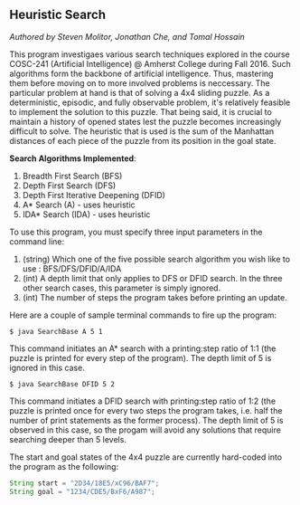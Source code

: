 ## Heuristic Search

*Authored by Steven Molitor, Jonathan Che, and Tomal Hossain*

This program investigaes various search techniques explored in the course COSC-241 (Artificial Intelligence) @ Amherst College during Fall 2016. Such algorithms form the backbone of artificial intelligence. Thus, mastering them before moving on to more involved problems is neccessary. The particular problem at hand is that of solving a 4x4 sliding puzzle. As a deterministic, episodic, and fully observable problem, it's relatively feasible to implement the solution to this puzzle. That being said, it is crucial to maintain a history of opened states lest the puzzle becomes increasingly difficult to solve. The heuristic that is used is the sum of the Manhattan distances of each piece of the puzzle from its position in the goal state.

**Search Algorithms Implemented**:
1. Breadth First Search (BFS)
2. Depth First Search (DFS)
3. Depth First Iterative Deepening (DFID)
4. A\* Search (A) - uses heuristic
5. IDA\* Search (IDA) - uses heuristic

To use this program, you must specify three input parameters in the command line:

1. (string) Which one of the five possible search algorithm you wish like to use : BFS/DFS/DFID/A/IDA
2. (int) A depth limit that only applies to DFS or DFID search. In the three other search cases, this parameter is simply ignored.
3. (int) The number of steps the program takes before printing an update.

Here are a couple of sample terminal commands to fire up the program:

```shell
$ java SearchBase A 5 1
```

This command initiates an A* search with a printing:step ratio of 1:1 (the puzzle is printed for every step of the program). The depth limit of 5 is ignored in this case.

```shell
$ java SearchBase DFID 5 2
```

This command initiates a DFID search with printing:step ratio of 1:2 (the puzzle is printed once for every two steps the program takes, i.e. half the number of print statements as the former process). The depth limit of 5 is observed in this case, so the progam will avoid any solutions that require searching deeper than 5 levels.

The start and goal states of the 4x4 puzzle are currently hard-coded into the program as the following:

```java
String start = "2D34/18E5/xC96/BAF7";
String goal = "1234/CDE5/BxF6/A987";
```
